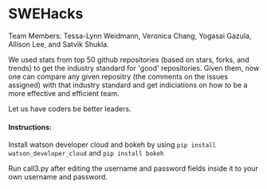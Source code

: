 # SWEHacks
Team Members: Tessa-Lynn Weidmann, Veronica Chang, Yogasai Gazula, Allison Lee, and Satvik Shukla.

We used stats from top 50 github repositories (based on stars, forks, and trends) to get the industry standard for 'good' repositories. Given them, now one can compare any given repositry (the comments on the issues assigned) with that industry standard and get indiciations on how to be a more effective and efficient team.

Let us have coders be better leaders.

#### Instructions:
Install watson developer cloud and bokeh by using `pip install watson_developer_cloud` and `pip install bokeh`

Run call3.py after editing the username and password fields inside it to your own username and password.

